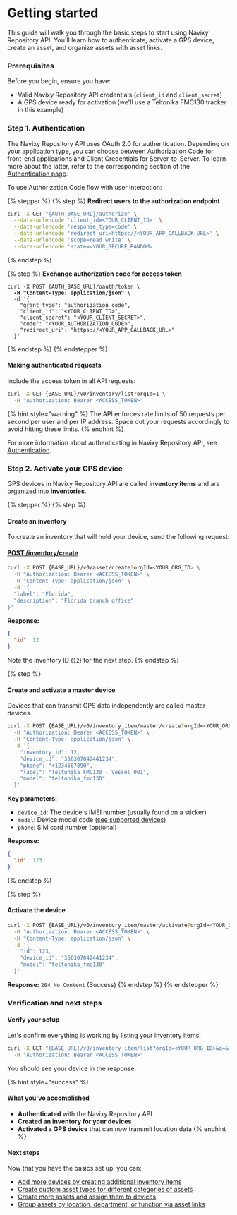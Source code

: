 # Getting started

This guide will walk you through the basic steps to start using Navixy Repository API. You'll learn how to authenticate, activate a GPS device, create an asset, and organize assets with asset links.

### Prerequisites

Before you begin, ensure you have:

* Valid Navixy Repository API credentials (`client_id` and `client_secret`)
* A GPS device ready for activation (we'll use a Teltonika FMC130 tracker in this example)

### Step 1. Authentication

The Navixy Repository API uses OAuth 2.0 for authentication. Depending on your application type, you can choose between Authorization Code for front-end applications and Client Credentials for Server-to-Server. To learn more about the latter, refer to the corresponding section of the [Authentication page](authentication.md#for-server-to-server-communication).

To use Authorization Code flow with user interaction:

{% stepper %}
{% step %}
**Redirect users to the authorization endpoint**

```bash
curl -X GET "{AUTH_BASE_URL}/authorize" \
  --data-urlencode 'client_id=<YOUR_CLIENT_ID>' \
  --data-urlencode 'response_type=code' \
  --data-urlencode 'redirect_uri=https://<YOUR_APP_CALLBACK_URL>' \
  --data-urlencode 'scope=read write' \
  --data-urlencode 'state=<YOUR_SECURE_RANDOM>'
```
{% endstep %}

{% step %}
**Exchange authorization code for access token**

<pre class="language-bash"><code class="lang-bash">curl -X POST {AUTH_BASE_URL}/oauth/token \
<strong>  -H "Content-Type: application/json" \
</strong>  -d '{
    "grant_type": "authorization_code",
    "client_id": "&#x3C;YOUR_CLIENT_ID>",
    "client_secret": "&#x3C;YOUR_CLIENT_SECRET>",
    "code": "&#x3C;YOUR_AUTHORIZATION_CODE>",
    "redirect_uri": "https://&#x3C;YOUR_APP_CALLBACK_URL>"
  }'
</code></pre>
{% endstep %}
{% endstepper %}

#### Making authenticated requests

Include the access token in all API requests:

```bash
curl -X GET {BASE_URL}/v0/inventory/list?orgId=1 \
  -H "Authorization: Bearer <ACCESS_TOKEN>"
```

{% hint style="warning" %}
The API enforces rate limits of 50 requests per second per user and per IP address. Space out your requests accordingly to avoid hitting these limits.
{% endhint %}

For more information about authenticating in Navixy Repository API, see [Authentication](authentication.md).

### Step 2. Activate your GPS device

GPS devices in Navixy Repository API are called **inventory items** and are organized into **inventories**.

{% stepper %}
{% step %}
#### Create an inventory

To create an inventory that will hold your device, send the following request:

#### &#x20;[**POST /inventory/create**](broken-reference)

```bash
curl -X POST {BASE_URL}/v0/asset/create?orgId=<YOUR_ORG_ID> \
  -H "Authorization: Bearer <ACCESS_TOKEN>" \
  -H "Content-Type: application/json" \
  -d '​{
  "label": "Florida",
  "description": "Florida branch office"​
​}'
```

**Response:**

```json
{
  "id": 12
}
```

Note the inventory ID (`12`) for the next step.
{% endstep %}

{% step %}
#### Create and activate a master device

Devices that can transmit GPS data independently are called master devices.

```bash
curl -X POST {BASE_URL}/v0/inventory_item/master/create?orgId=<YOUR_ORG_ID> \
  -H "Authorization: Bearer <ACCESS_TOKEN>" \
  -H "Content-Type: application/json" \
  -d '{
    "inventory_id": 12,
    "device_id": "356307042441234",
    "phone": "+1234567890",
    "label": "Teltonika FMC130 - Vessel 001",
    "model": "teltonika_fmc130"
  }'
```

**Key parameters:**

* `device_id`: The device's IMEI number (usually found on a sticker)
* `model`: Device model code ([see supported devices](https://www.navixy.com/devices/))
* `phone`: SIM card number (optional)

**Response:**

```json
{
  "id": 123
}
```
{% endstep %}

{% step %}
#### Activate the device

```bash
curl -X POST {BASE_URL}/v0/inventory_item/master/activate?orgId=<YOUR_ORG_ID> \
  -H "Authorization: Bearer <ACCESS_TOKEN>" \
  -H "Content-Type: application/json" \
  -d '{
    "id": 123,
    "device_id": "356307042441234",
    "model": "teltonika_fmc130"
  }'
```

**Response:** `204 No Content` (Success)
{% endstep %}
{% endstepper %}

### Verification and next steps

#### Verify your setup

Let's confirm everything is working by listing your inventory items:

```bash
curl -X GET "{BASE_URL}/v0/inventory_item/list?orgId=<YOUR_ORG_ID>&q=&limit=10&offset=0&sort=label" \
  -H "Authorization: Bearer <ACCESS_TOKEN>"
```

You should see your device in the response.

{% hint style="success" %}
#### What you've accomplished

* &#x20;**Authenticated** with the Navixy Repository API
* **Created an inventory for your devices**
* **Activated a GPS device** that can now transmit location data
{% endhint %}

#### Next steps

Now that you have the basics set up, you can:

* [Add more devices by creating additional inventory items](getting-started.md#id-2.3.-activate-the-device)
* [Create custom asset types for different categories of assets](getting-started.md#id-3.1.-create-an-asset-type)
* [Create more assets and assign them to devices](getting-started.md#id-3.2-create-an-asset)
* [Group assets by location, department, or function via asset links](getting-started.md#step-4.-organize-assets-with-asset-links)
